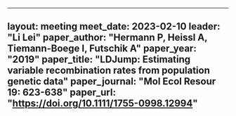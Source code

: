  ---
layout: meeting
meet_date: 2023-02-10
leader: "Li Lei"
paper_author: "Hermann P, Heissl A, Tiemann-Boege I, Futschik A"
paper_year: "2019"
paper_title: "LDJump: Estimating variable recombination rates from population genetic data"
paper_journal: "Mol Ecol Resour 19: 623-638"
paper_url: "https://doi.org/10.1111/1755-0998.12994"
---
